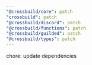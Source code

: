 ```yaml
---
"@crossbuild/core": patch
"crossbuild": patch
"@crossbuild/discord": patch
"@crossbuild/functions": patch
"@crossbuild/guilded": patch
"@crossbuild/types": patch
---
```


chore: update dependencies
